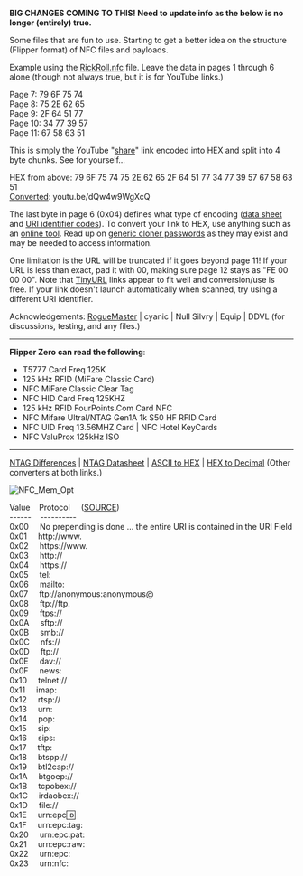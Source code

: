 **BIG CHANGES COMING TO THIS! Need to update info as the below is no longer (entirely) true.**

Some files that are fun to use. Starting to get a better idea on the structure (Flipper format) of NFC files and payloads.

Example using the [RickRoll.nfc](https://github.com/UberGuidoZ/Flipper/blob/main/NFC/Fun_Files/RickRoll.nfc) file. Leave the data in pages 1 through 6 alone (though not always true, but it is for YouTube links.)

Page 7: 79 6F 75 74 <br>
Page 8: 75 2E 62 65 <br>
Page 9: 2F 64 51 77 <br>
Page 10: 34 77 39 57 <br>
Page 11: 67 58 63 51 <br>

This is simply the YouTube "[share](https://support.google.com/youtube/answer/57741)" link encoded into HEX and split into 4 byte chunks. See for yourself...

HEX from above: 79 6F 75 74 75 2E 62 65 2F 64 51 77 34 77 39 57 67 58 63 51 <br>
[Converted](https://www.binaryhexconverter.com/hex-to-ascii-text-converter): youtu.be/dQw4w9WgXcQ

The last byte in page 6 (0x04) defines what type of encoding ([data sheet](https://www.nxp.com/docs/en/data-sheet/NTAG213_215_216.pdf) and [URI identifier codes](https://learn.adafruit.com/adafruit-pn532-rfid-nfc/ndef)). To convert your link to HEX, use anything such as an [online tool](https://onlinehextools.com/convert-ascii-to-hex). Read up on [generic cloner passwords](https://github.com/RfidResearchGroup/proxmark3/blob/master/doc/cloner_notes.md) as they may exist and may be needed to access information.

One limitation is the URL will be truncated if it goes beyond page 11! If your URL is less than exact, pad it with 00, making sure page 12 stays as "FE 00 00 00". Note that [TinyURL](https://tinyurl.com/app) links appear to fit well and conversion/use is free. If your link doesn't launch automatically when scanned, try using a different URI identifier.

Acknowledgements: [RogueMaster](https://github.com/RogueMaster/) | cyanic | Null Silvry | Equip | DDVL (for discussions, testing, and any files.)

----------------------------------------------

**Flipper Zero can read the following**:
- T5777 Card Freq 125K
- 125 kHz RFID (MiFare Classic Card)
- NFC MiFare Classic Clear Tag
- NFC HID Card Freq 125KHZ
- 125 kHz RFID FourPoints.Com Card NFC
- NFC Mifare Ultral/NTAG Gen1A 1k S50 HF RFID Card
- NFC UID Freq 13.56MHZ Card | NFC Hotel KeyCards
- NFC ValuProx 125kHz ISO

----------------------------------------------

[NTAG Differences](https://www.rfidfuture.com/difference-between-ntag213-ntag215-and-ntag216.html) | [NTAG Datasheet](https://www.nxp.com/docs/en/data-sheet/NTAG213_215_216.pdf) | [ASCII to HEX](https://onlinehextools.com/convert-ascii-to-hex) | [HEX to Decimal](https://www.binaryhexconverter.com/hex-to-decimal-converter) (Other converters at both links.)

![NFC_Mem_Opt](https://user-images.githubusercontent.com/57457139/168696250-31ce8633-54cb-4ed7-96fb-f71723f686dd.png)

Value&nbsp;&nbsp;&nbsp;&nbsp;Protocol &nbsp;&nbsp;&nbsp;&nbsp;([SOURCE](https://learn.adafruit.com/adafruit-pn532-rfid-nfc/ndef))<br>
------&nbsp;&nbsp;&nbsp;&nbsp;---------- <br>
0x00&nbsp;&nbsp;&nbsp;&nbsp; No prepending is done ... the entire URI is contained in the URI Field <br>
0x01&nbsp;&nbsp;&nbsp;&nbsp; http://www. <br>
0x02&nbsp;&nbsp;&nbsp;&nbsp; https://www. <br>
0x03&nbsp;&nbsp;&nbsp;&nbsp; http:// <br>
0x04&nbsp;&nbsp;&nbsp;&nbsp; https:// <br>
0x05&nbsp;&nbsp;&nbsp;&nbsp; tel: <br>
0x06&nbsp;&nbsp;&nbsp;&nbsp; mailto: <br>
0x07&nbsp;&nbsp;&nbsp;&nbsp; ftp://anonymous:anonymous@ <br>
0x08&nbsp;&nbsp;&nbsp;&nbsp; ftp://ftp. <br>
0x09&nbsp;&nbsp;&nbsp;&nbsp; ftps:// <br>
0x0A&nbsp;&nbsp;&nbsp;&nbsp; sftp:// <br>
0x0B&nbsp;&nbsp;&nbsp;&nbsp; smb:// <br>
0x0C&nbsp;&nbsp;&nbsp;&nbsp; nfs:// <br>
0x0D&nbsp;&nbsp;&nbsp;&nbsp; ftp:// <br>
0x0E&nbsp;&nbsp;&nbsp;&nbsp; dav:// <br>
0x0F&nbsp;&nbsp;&nbsp;&nbsp; news: <br>
0x10&nbsp;&nbsp;&nbsp;&nbsp; telnet:// <br>
0x11&nbsp;&nbsp;&nbsp;&nbsp; imap: <br>
0x12&nbsp;&nbsp;&nbsp;&nbsp; rtsp:// <br>
0x13&nbsp;&nbsp;&nbsp;&nbsp; urn: <br>
0x14&nbsp;&nbsp;&nbsp;&nbsp; pop: <br>
0x15&nbsp;&nbsp;&nbsp;&nbsp; sip: <br>
0x16&nbsp;&nbsp;&nbsp;&nbsp; sips: <br>
0x17&nbsp;&nbsp;&nbsp;&nbsp; tftp: <br>
0x18&nbsp;&nbsp;&nbsp;&nbsp; btspp:// <br>
0x19&nbsp;&nbsp;&nbsp;&nbsp; btl2cap:// <br>
0x1A&nbsp;&nbsp;&nbsp;&nbsp; btgoep:// <br>
0x1B&nbsp;&nbsp;&nbsp;&nbsp; tcpobex:// <br>
0x1C&nbsp;&nbsp;&nbsp;&nbsp; irdaobex:// <br>
0x1D&nbsp;&nbsp;&nbsp;&nbsp; file:// <br>
0x1E&nbsp;&nbsp;&nbsp;&nbsp; urn:epc:id: <br>
0x1F&nbsp;&nbsp;&nbsp;&nbsp; urn:epc:tag: <br>
0x20&nbsp;&nbsp;&nbsp;&nbsp; urn:epc:pat: <br>
0x21&nbsp;&nbsp;&nbsp;&nbsp; urn:epc:raw: <br>
0x22&nbsp;&nbsp;&nbsp;&nbsp; urn:epc: <br>
0x23&nbsp;&nbsp;&nbsp;&nbsp; urn:nfc: <br>
